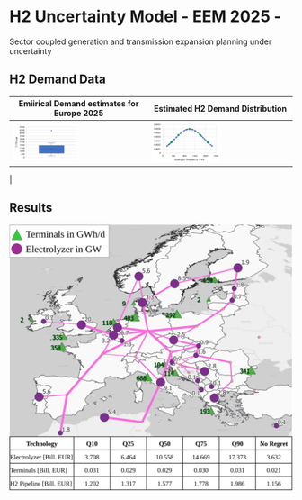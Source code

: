 # H2 Uncertainty Model - EEM 2025 -
Sector coupled generation and transmission expansion planning under uncertainty

## H2 Demand Data

| Emiirical Demand estimates for Europe 2025           | Estimated H2 Demand Distribution                           |
| -----------------------------------------------------| ---------------------------------------------------------- |
| <img src="https://github.com/bernemax/H2_Demand_Uncertainty-EEM_2025-/blob/main/Pictures/Hydrogen%20Demand%20Distribution.png" width=50% height=50%>  |  <img src="https://github.com/bernemax/H2_Demand_Uncertainty-EEM_2025-/blob/main/Pictures/Approximated%20Hydrogen%20demand%20distribution.png" width=50% height=50%>
|



## Results

![](https://github.com/bernemax/H2_Demand_Uncertainty-EEM_2025-/blob/main/Pictures/H2_Infrastructure_Map.svg)
